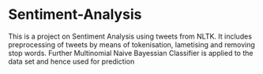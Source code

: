 # Sentiment-Analysis
This is a project on Sentiment Analysis using tweets from NLTK. It includes preprocessing of tweets by means of tokenisation, lametising and removing stop words. Further Multinomial Naive Bayessian Classifier is applied to the data set and hence used for prediction
